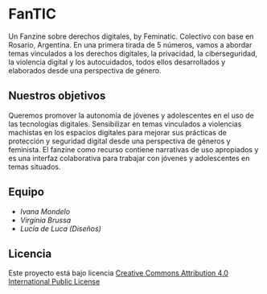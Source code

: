 # FanTIC
Un Fanzine sobre derechos digitales, by Feminatic. Colectivo con base en Rosario, Argentina.
En una primera tirada de 5 números, vamos a abordar temas vinculados a los derechos digitales, la privacidad, la ciberseguridad, la violencia digital y los autocuidados, todos ellos desarrollados y elaborados desde una perspectiva de género.

## Nuestros objetivos
Queremos promover la autonomía de jóvenes y adolescentes en el uso de las tecnologías digitales. Sensibilizar en temas vinculados a violencias machistas en los espacios digitales para mejorar sus prácticas de protección y seguridad digital desde una perspectiva de géneros y feminista. El fanzine como recurso contiene narrativas de uso apropiados y es una interfaz colaborativa para trabajar con jóvenes y adolescentes en temas situados.

## Equipo
- *Ivana Mondelo*
- *Virginia Brussa*
- *Lucía de Luca (Diseños)*

## Licencia
Este proyecto está bajo licencia [Creative Commons Attribution 4.0 International Public License](LICENSE.md)
